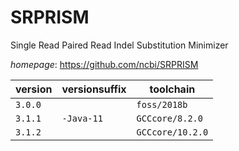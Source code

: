 # SRPRISM

Single Read Paired Read Indel Substitution Minimizer

*homepage*: <https://github.com/ncbi/SRPRISM>

version | versionsuffix | toolchain
--------|---------------|----------
``3.0.0`` |  | ``foss/2018b``
``3.1.1`` | ``-Java-11`` | ``GCCcore/8.2.0``
``3.1.2`` |  | ``GCCcore/10.2.0``
